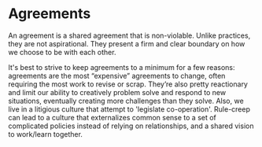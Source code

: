 # Agreements

An agreement is a shared agreement that is non-violable. Unlike practices, they are not aspirational. They present a firm and clear boundary on how we choose to be with each other.

It's best to strive to keep agreements to a minimum for a few reasons: agreements are the most “expensive” agreements to change, often requiring the most work to revise or scrap. They’re also pretty reactionary and limit our ability to creatively problem solve and respond to new situations, eventually creating more challenges than they solve. Also, we live in a litigious culture that attempt to 'legislate co-operation'. Rule-creep can lead to a culture that externalizes common sense to a set of complicated policies instead of relying on relationships, and a shared vision to work/learn together.
